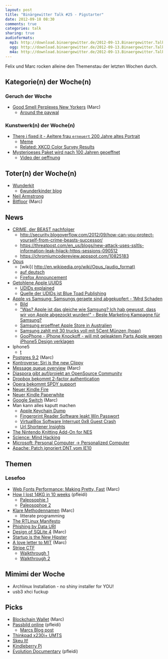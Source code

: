 ```yaml
---
layout: post
title: "Binärgewitter Talk #25 - Pigstarter"
date: 2012-09-18 08:30
comments: true
categories: talk
sharing: true
audioformats:
  mp3: http://download.binaergewitter.de/2012-09-13.Binaergewitter.Talk.25.mp3
  ogg: http://download.binaergewitter.de/2012-09-13.Binaergewitter.Talk.25.ogg
  m4a: http://download.binaergewitter.de/2012-09-13.Binaergewitter.Talk.25.m4a
---
```

Felix und Marc rocken alleine den Themenstau der letzten Wochen durch. 

## Kategorie(n) der Woche(n)
### Geruch der Woche
- [Good Smell Perplexes New Yorkers]( http://www.nytimes.com/2005/10/28/nyregion/28odor.html?_r=4 ) (Marc)
    - [Around the paywal]( https://www.google.com/search?q=Good+Smell+Perplexes+New+Yorker&sugexp=chrome,mod=0&sourceid=chrome&ie=UTF-8 )

### Kunstwerk(n) der Woche(n)
- [There i fixed it - Aeltere frau `erneuert` 200 Jahre altes Portrait]( http://www.escapistmagazine.com/news/view/119195-Helpful-Old-Lady-Ruins-200-Year-Old-Portrait )
    * [Meme]( http://knowyourmeme.com/memes/events/botched-ecce-homo-painting )
    - [Related: XKCD Color Survey Results]( http://blog.xkcd.com/2010/05/03/color-survey-results/ )
- [Mysterioeses Paket wird nach 100 Jahren geoeffnet]( http://www.vg.no/nyheter/utrolige-historier/artikkel.php?artid=10060251 )
    - [Video der oeffnung]( http://www.vgtv.no/#!id=55584 )

## Toter(n) der Woche(n)
- [Wunderkit]( http://www.golem.de/news/6wunderkinder-wunderkit-ist-tot-es-lebe-wunderlist-2-1209-94392.html )
    - [6wunderkinder blog]( http://www.6wunderkinder.com/blog/the-future-of-6wunderkinder-hello-wunderlist-2 )
- [Neil Armstrong]( http://arstechnica.com/science/2012/08/a-hero-for-all-mankind-neil-armstrong-passes-at-age-82 )
- [Bitfloor]( https://bitcointalk.org/index.php?topic=105818 ) (Marc)

## News
- [CRIME, der BEAST nachfolger]( http://arstechnica.com/security/2012/09/crime-hijacks-https-sessions/ )
    * http://security.blogoverflow.com/2012/09/how-can-you-protect-yourself-from-crime-beasts-successor/
    * https://threatpost.com/en_us/blogs/new-attack-uses-ssltls-information-leak-hijack-https-sessions-090512
    * https://chromiumcodereview.appspot.com/10825183
- [Opus]( http://www.opus-codec.org/ )
    * [wiki]( http://en.wikipedia.org/wiki/Opus_(audio_format) 
    * [auf deutsch]( http://www.zdnet.de/88123034/ietf-verabschiedet-lizenzfreien-online-audio-standard-opus/ )
    * [Firefox Announcement](https://hacks.mozilla.org/2012/07/firefox-beta-15-supports-the-new-opus-audio-format/ )
- [Getohlene Apple UUIDS]( http://www.golem.de/news/anonymous-1-000-001-iphone-udids-gestohlen-und-veroeffentlicht-1209-94318.html )
    - [UDIDs explained]( http://arstechnica.com/apple/2012/09/ask-ars-whats-the-big-deal-with-iphone-udids )
    - [Quelle der UDIDs ist Blue Toad Publishing]( http://redtape.nbcnews.com/_news/2012/09/10/13781440-exclusive-the-real-source-of-apple-device-ids-leaked-by-anonymous-last-week )
- [Apple vs Samsung: Samsungs geraete sind abgekupfert - 1Mrd Schaden]( http://www.theverge.com/2012/8/24/3254422/apple-samsung-trial-verdict )
    - [Bild](http://lh6.googleusercontent.com/-6d234SvPnHg/UDsciQpy0QI/AAAAAAAAAtM/pqGOjyoNpOU/s522/5181866_700b%5B1%5D.jpg )
    - ["Was? Apple ist das gleiche wie Samsung? Ich hab gewusst, dass wir von Apple abgezockt wurden!" - Beste Marketing Kampagne für Samsung?](https://plus.google.com/u/0/114476892281222708332/posts/246srfbqg6G )
    - [Samsung eroeffnet Apple Store in Australien]( http://allthingsd.com/20120823/samsung-opens-new-apple-store-in-australia/ )
    - [Samsung zahlt mit 30 trucks voll mit 5Cent Münzen (hoax)](http://www.zurmat.com/2012/08/29/samsung-pays-apple-1-billion-sending-30-trucks-full-of-5-cent-coins/ )
    - [GooPhone - iPhone Knockoff - will mit geleaktem Parts Apple wegen iPhone5 Design verklagen]( http://gizmodo.com/5940253/chinese-clone-company-will-sue-apple-over-iphone-5-design )
- Iphone5
    - [t]( http://lh6.googleusercontent.com/-jHgWtPfNooo/UFFxsJWqkFI/AAAAAAAAAoI/5c486irdIwo/s547/iphone.jpg )
- [Postgres 9.2]( http://wiki.postgresql.org/wiki/What%27s_new_in_PostgreSQL_9.2#Major_new_features ) (Marc)
- [Kontroverse: Siri is the new Clippy]( http://techcrunch.com/2012/08/23/siri-is-the-new-clippy/ )
- [Message queue overview]( http://www.javaplex.com/blog/high-performance-message-queues-get-reviewed/ ) (Marc)
- [Diaspora gibt auf/projekt an OpenSource Community]( http://blog.diasporafoundation.org/2012/08/27/announcement-diaspora-will-now-be-a-community-project.html )
- [Dropbox bekommt 2-factor authentication]( https://blog.dropbox.com/index.php/another-layer-of-security-for-your-dropbox-account/ )
- [Opera bekommt SPDY support]( http://my.opera.com/ODIN/blog/2012/08/28/colourful-opera-12-50-snapshot )
- [Neuer Kindle Fire]( http://www.golem.de/news/tablets-amazon-stellt-neue-kindle-fire-vor-1209-94389.html )
- [Neuer Kindle Paperwhite]( http://www.golem.de/news/kindle-paperwhite-amazons-neuer-e-book-reader-leuchtet-1209-94394.html )
- [Google Switch]( http://www.wired.com/wiredenterprise/2012/09/pluto-switch/all/ ) (Marc)
- Man kann alles kaputt machen
    - [Apple Keychain Dump]( https://github.com/juuso/keychaindump )
    - [Fingerprint Reader Software leakt Win Passwort]( http://arstechnica.com/security/2012/09/windows-passwords-exposed/ )
    - [VirtualBox Software Interrupt 0x8 Guest Crash]( http://www.halfdog.net/Security/2012/VirtualBoxSoftwareInterrupt0x8GuestCrash/ )
    - [Url Shortener Insights]( http://www.zdnet.com/how-to-spy-on-campaigns-of-competitors-who-use-url-shorteners-7000001088/ )
- [ The Nintendo Knitting Add-On for NES]( http://uk.ign.com/articles/2012/08/31/nintendo-almost-made-a-knitting-add-on-for-nes )
- [Science: Mind Hacking]( http://www.zdnet.com/mind-hackers-could-get-secrets-from-your-brainwaves-7000003267/ )
- [Microsoft: Personal Computer -> Personalized Computer]( http://www.heise.de/ix/meldung/Microsoft-PC-heisst-jetzt-Personalized-Computing-1699555.html )
- [Apache: Patch ignoriert DNT vom IE10]( https://github.com/apache/httpd/commit/a381ff35fa4d50a5f7b9f64300dfd98859dee8d0 )

## Themen
### Lesefoo
- [Web Fonts Performance: Making Pretty, Fast]( http://www.igvita.com/2012/09/12/web-fonts-performance-making-pretty-fast/ ) (Marc)
- [How I lost 14KG in 10 weeks]( http://paulrouget.com/e/diet/ ) (pfleidi)
    * [Paleosophie 1]( http://paleosophie.de/blog/2012/08/alles-was-man-uber-kohlenhydrate-wissen-sollte-teil-1-was-genau-sind-kohlenhydrate )
    * [Paleosophoe 2]( http://paleosophie.de/blog/2012/09/alles-was-man-uber-kohlenhydrate-wissen-sollte-teil-2-welche-warum-und-wieviel )
- [Klare Methodennamen]( http://37signals.com/svn/posts/3250-clarity-over-brevity-in-variable-and-method-names ) (Marc)
    - litterate programming
- [The RTLinux Manifesto]( http://rtm-cs.sinp.msu.ru/manual/rtl/rtlmanifesto.pdf )
- [Phishing by Data URI]( http://klevjers.com/papers/phishing.pdf )
- [Design of SQLite 4]( http://www.sqlite.org/src4/doc/trunk/www/design.wiki ) (Marc)
- [Startup is the New Hipster]( http://fosslien.com/startup/ )
- [A love letter to MIT]( http://tech.mit.edu/V132/N35/loveletter.html ) (Marc)
- [Stripe CTF]( https://stripe-ctf.com/progress/makefu )
    * [Walkthrough 1]( http://blog.spiderlabs.com/2012/08/stripe-ctf-walkthrough.html )
    * [Walkthrough 2]( http://blog.matthewdfuller.com/2012/08/stripe-capture-flag-level-by-level.html )

## Mimimi der Woche
- Archlinux Installation - no shiny installer for YOU!
- usb3 xhci fuckup

## Picks
- [Blockchain Wallet]( https://blockchain.info/wallet/ ) (Marc)
- [Passbild online]( http://www.passbild-online.de/ ) (pfleidi)
    * [Marcs Blog post]( http://blog.marc-seeger.de/2009/12/20/biometrische-passfotos-selbstgemacht/ )
- [Thinkpad x230i](http://www.amazon.de/Lenovo-Notebook-Intel-3210M-500GB/dp/B0088W0G0Q/tag=krebsco-21 )[+ UMTS]( http://www.notebooksbilliger.de/lenovo+thinkpad+mobile+broadband+0a36319+umts+modul )
- [Skeu It!]( http://skeu.it/ )
- [Kindleberry Pi](  http://www.theregister.co.uk/2012/09/11/kindleberry_pi/ )
- [Evolution Documentary]( http://www.youtube.com/user/EvolutionDocumentary ) (pfleidi)

